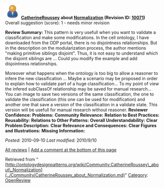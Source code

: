 [![](../images/thumb/a/a6/ODPUser.png/48px-ODPUser.png)](../Image/ODPUser.png.md "ODPUser.png")
__[CatherineRoussey](../User/CatherineRoussey.md "User:CatherineRoussey") about [Normalization](../Submissions/Normalization.md "Submissions:Normalization") (Revision ID: [10071](../Submissions/Normalization@oldid=10071.md "http://ontologydesignpatterns.org/wiki/Submissions:Normalization?oldid=10071"))__
Overall suggestion (score): 1 - needs minor revision




 __Review Summary:__ This pattern is very usefull when you want to validate a classification and make some modifications.
In the cell ontology, I have downloaded from the ODP portal, there is no disjointness relationships. But in the description on the modularization process, the author mentions "making primitive siblings disjoint". Thus, it is not easy to understand which the disjoint siblings are ... Could you modify the example and add disjointness relationships.



Moreover what happens when the ontology is too big to allow a reasoner to infere the new classification ... Maybe a scenario may be proposed in order to explain how to validate part of a huge classification... To my point of view the infered subClassOf relationship may be saved for manual research... You can image to save two versions of the same classification, the one to validate the classification (this one can be used for modification) and another one that save a version of the classification in a validate state. This version will be usefull for manual research without reasoner.
__Reviewer Confidence:__ 
__Problems:__ 
__Community Relevance:__ 
__Relation to Best Practices:__ 
__Reusability:__ 
__Relations to Other Patterns:__ 
__Overall Understandability:__ 
__Clear Problem Description:__ 
__Clear Relevance and Consequences:__ 
__Clear Figures and Illustrations:__ 
__Missing Information:__ 

_Posted:_ 2010-09-10 _Last modified:_ 2010/9/10



[All reviews](../Reviews/Main.md "Reviews:Main") | [Add a comment at the bottom of this page](index.php@title=Odp%253AAdd_comment&target=../Community/CatherineRoussey_about_Normalization.md#New_comment "http://ontologydesignpatterns.org/wiki/index.php?title=Odp:Add_comment&target=Community:CatherineRoussey_about_Normalization#New_comment")


Retrieved from "[http://ontologydesignpatterns.org/wiki/Community:CatherineRoussey\_about\_Normalization](../Community/CatherineRoussey_about_Normalization.md)"
 [Category](http://ontologydesignpatterns.org/wiki/Special:Categories "Special:Categories"): [OpenReview](../Category/OpenReview.md "Category:OpenReview")
